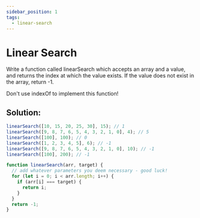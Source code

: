 ```yaml
---
sidebar_position: 1
tags:
  - linear-search
---
```


# Linear Search

Write a function called linearSearch which accepts an array and a value, and returns the index at which the value exists. If the value does not exist in the array, return -1.

Don't use indexOf to implement this function!

## Solution:

```jsx
linearSearch([10, 15, 20, 25, 30], 15); // 1
linearSearch([9, 8, 7, 6, 5, 4, 3, 2, 1, 0], 4); // 5
linearSearch([100], 100); // 0
linearSearch([1, 2, 3, 4, 5], 6); // -1
linearSearch([9, 8, 7, 6, 5, 4, 3, 2, 1, 0], 10); // -1
linearSearch([100], 200); // -1

function linearSearch(arr, target) {
  // add whatever parameters you deem necessary - good luck!
  for (let i = 0; i < arr.length; i++) {
    if (arr[i] === target) {
      return i;
    }
  }
  return -1;
}
```
